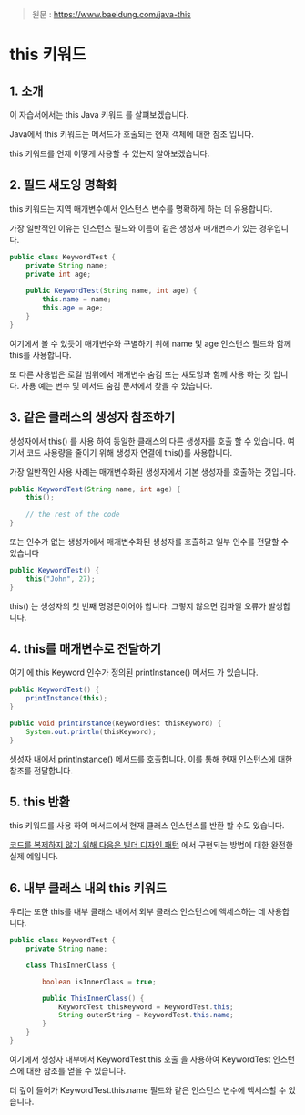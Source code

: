 > 원문 : https://www.baeldung.com/java-this

# this 키워드

## 1. 소개
이 자습서에서는 this Java 키워드 를 살펴보겠습니다.

Java에서 this 키워드는 메서드가 호출되는 현재 객체에 대한 참조 입니다.

this 키워드를 언제 어떻게 사용할 수 있는지 알아보겠습니다.

## 2. 필드 섀도잉 명확화

this 키워드는 지역 매개변수에서 인스턴스 변수를 명확하게 하는 데 유용합니다. 

가장 일반적인 이유는 인스턴스 필드와 이름이 같은 생성자 매개변수가 있는 경우입니다.

```java
public class KeywordTest {
    private String name;
    private int age;
    
    public KeywordTest(String name, int age) {
        this.name = name;
        this.age = age;
    }
}
```

여기에서 볼 수 있듯이  매개변수와 구별하기 위해 name 및 age 인스턴스 필드와 함께 this를 사용합니다.

또 다른 사용법은 로컬 범위에서 매개변수 숨김 또는 섀도잉과 함께 사용 하는 것 입니다. 사용 예는 변수 및 메서드 숨김 문서에서 찾을 수 있습니다.

## 3. 같은 클래스의 생성자 참조하기

생성자에서 this() 를 사용 하여 동일한 클래스의 다른 생성자를 호출 할 수 있습니다. 여기서 코드 사용량을 줄이기 위해 생성자 연결에 this()를 사용합니다.

가장 일반적인 사용 사례는 매개변수화된 생성자에서 기본 생성자를 호출하는 것입니다.

```java
public KeywordTest(String name, int age) {
    this();
    
    // the rest of the code
}
```

또는 인수가 없는 생성자에서 매개변수화된 생성자를 호출하고 일부 인수를 전달할 수 있습니다

```java
public KeywordTest() {
    this("John", 27);
}
```

this() 는 생성자의 첫 번째 명령문이어야 합니다. 그렇지 않으면 컴파일 오류가 발생합니다.

## 4. this를 매개변수로 전달하기

여기 에 this Keyword 인수가 정의된 printInstance() 메서드 가 있습니다.

```java
public KeywordTest() {
    printInstance(this);
}

public void printInstance(KeywordTest thisKeyword) {
    System.out.println(thisKeyword);
}
```

생성자 내에서 printInstance() 메서드를 호출합니다. 이를 통해 현재 인스턴스에 대한 참조를 전달합니다.

## 5. this 반환

this  키워드를 사용 하여 메서드에서 현재 클래스 인스턴스를 반환 할 수도 있습니다.

[코드를 복제하지 않기 위해 다음은 빌더 디자인 패턴](https://www.baeldung.com/creational-design-patterns) 에서 구현되는 방법에 대한 완전한 실제 예입니다.



## 6. 내부 클래스 내의 this 키워드

우리는 또한 this를 내부 클래스 내에서 외부 클래스 인스턴스에 액세스하는 데 사용합니다.

```java
public class KeywordTest {
    private String name;

    class ThisInnerClass {

        boolean isInnerClass = true;

        public ThisInnerClass() {
            KeywordTest thisKeyword = KeywordTest.this;
            String outerString = KeywordTest.this.name;
        }
    }
}
```

여기에서 생성자 내부에서 KeywordTest.this 호출 을 사용하여 KeywordTest 인스턴스에 대한 참조를 얻을 수 있습니다. 

더 깊이 들어가 KeywordTest.this.name 필드와 같은 인스턴스 변수에 액세스할 수 있습니다.
